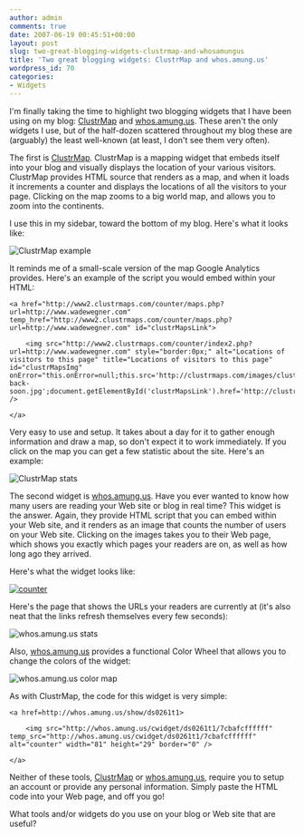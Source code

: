 ```yaml
---
author: admin
comments: true
date: 2007-06-19 00:45:51+00:00
layout: post
slug: two-great-blogging-widgets-clustrmap-and-whosamungus
title: 'Two great blogging widgets: ClustrMap and whos.amung.us'
wordpress_id: 70
categories:
- Widgets
---
```


I'm finally taking the time to highlight two blogging widgets that I have been using on my blog: [ClustrMap](http://www2.clustrmaps.com/) and [whos.amung.us](http://whos.amung.us/). These aren't the only widgets I use, but of the half-dozen scattered throughout my blog these are (arguably) the least well-known (at least, I don't see them very often).

The first is [ClustrMap](http://www2.clustrmaps.com/). ClustrMap is a mapping widget that embeds itself into your blog and visually displays the location of your various visitors. ClustrMap provides HTML source that renders as a map, and when it loads it increments a counter and displays the locations of all the visitors to your page. Clicking on the map zooms to a big world map, and allows you to zoom into the continents.

I use this in my sidebar, toward the bottom of my blog. Here's what it looks like:

![ClustrMap example](https://wadewegner.blob.core.windows.net/wordpress/content/binary/cluster.gif)

It reminds me of a small-scale version of the map Google Analytics provides. Here's an example of the script you would embed within your HTML:

	<a href="http://www2.clustrmaps.com/counter/maps.php?url=http://www.wadewegner.com" temp_href="http://www2.clustrmaps.com/counter/maps.php?url=http://www.wadewegner.com" id="clustrMapsLink">
	    
		<img src="http://www2.clustrmaps.com/counter/index2.php?url=http://www.wadewegner.com" style="border:0px;" alt="Locations of visitors to this page" title="Locations of visitors to this page" id="clustrMapsImg" onError="this.onError=null;this.src='http://clustrmaps.com/images/clustrmaps-back-soon.jpg';document.getElementById('clustrMapsLink').href='http://clustrmaps.com'" />

	</a>

Very easy to use and setup. It takes about a day for it to gather enough information and draw a map, so don't expect it to work immediately. If you click on the map you can get a few statistic about the site. Here's an example:

![ClustrMap stats](https://wadewegner.blob.core.windows.net/wordpress/content/binary/stats.gif)

The second widget is [whos.amung.us](http://whos.amung.us/). Have you ever wanted to know how many users are reading your Web site or blog in real time? This widget is the answer. Again, they provide HTML script that you can embed within your Web site, and it renders as an image that counts the number of users on your Web site. Clicking on the images takes you to their Web page, which shows you exactly which pages your readers are on, as well as how long ago they arrived.

Here's what the widget looks like:

[![counter](http://whos.amung.us/cwidget/ds0261t1/7cbafcffffff)](http://whos.amung.us/show/ds0261t1)

Here's the page that shows the URLs your readers are currently at (it's also neat that the links refresh themselves every few seconds):

![whos.amung.us stats](https://wadewegner.blob.core.windows.net/wordpress/content/binary/links.gif)

Also, [whos.amung.us](http://whos.amung.us/) provides a functional Color Wheel that allows you to change the colors of the widget:

![whos.amung.us color map](https://wadewegner.blob.core.windows.net/wordpress/content/binary/wheel.gif)

As with ClustrMap, the code for this widget is very simple:
    
	<a href=http://whos.amung.us/show/ds0261t1>
	    
		<img src="http://whos.amung.us/cwidget/ds0261t1/7cbafcffffff" temp_src="http://whos.amung.us/cwidget/ds0261t1/7cbafcffffff" alt="counter" width="81" height="29" border="0" />
	    
	</a>

Neither of these tools, [ClustrMap](http://www2.clustrmaps.com/) or [whos.amung.us](http://whos.amung.us/), require you to setup an account or provide any personal information. Simply paste the HTML code into your Web page, and off you go!

What tools and/or widgets do you use on your blog or Web site that are useful?